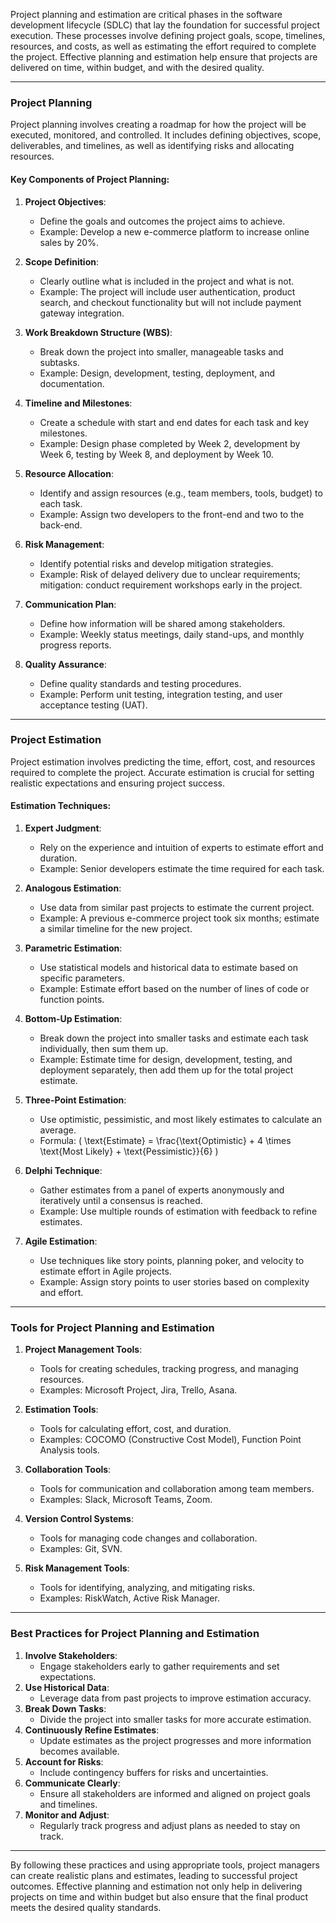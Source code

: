 Project planning and estimation are critical phases in the software development lifecycle (SDLC) that lay the foundation for successful project execution. These processes involve defining project goals, scope, timelines, resources, and costs, as well as estimating the effort required to complete the project. Effective planning and estimation help ensure that projects are delivered on time, within budget, and with the desired quality.

---

### **Project Planning**
Project planning involves creating a roadmap for how the project will be executed, monitored, and controlled. It includes defining objectives, scope, deliverables, and timelines, as well as identifying risks and allocating resources.

#### Key Components of Project Planning:
1. **Project Objectives**:
   - Define the goals and outcomes the project aims to achieve.
   - Example: Develop a new e-commerce platform to increase online sales by 20%.

2. **Scope Definition**:
   - Clearly outline what is included in the project and what is not.
   - Example: The project will include user authentication, product search, and checkout functionality but will not include payment gateway integration.

3. **Work Breakdown Structure (WBS)**:
   - Break down the project into smaller, manageable tasks and subtasks.
   - Example: Design, development, testing, deployment, and documentation.

4. **Timeline and Milestones**:
   - Create a schedule with start and end dates for each task and key milestones.
   - Example: Design phase completed by Week 2, development by Week 6, testing by Week 8, and deployment by Week 10.

5. **Resource Allocation**:
   - Identify and assign resources (e.g., team members, tools, budget) to each task.
   - Example: Assign two developers to the front-end and two to the back-end.

6. **Risk Management**:
   - Identify potential risks and develop mitigation strategies.
   - Example: Risk of delayed delivery due to unclear requirements; mitigation: conduct requirement workshops early in the project.

7. **Communication Plan**:
   - Define how information will be shared among stakeholders.
   - Example: Weekly status meetings, daily stand-ups, and monthly progress reports.

8. **Quality Assurance**:
   - Define quality standards and testing procedures.
   - Example: Perform unit testing, integration testing, and user acceptance testing (UAT).

---

### **Project Estimation**
Project estimation involves predicting the time, effort, cost, and resources required to complete the project. Accurate estimation is crucial for setting realistic expectations and ensuring project success.

#### Estimation Techniques:
1. **Expert Judgment**:
   - Rely on the experience and intuition of experts to estimate effort and duration.
   - Example: Senior developers estimate the time required for each task.

2. **Analogous Estimation**:
   - Use data from similar past projects to estimate the current project.
   - Example: A previous e-commerce project took six months; estimate a similar timeline for the new project.

3. **Parametric Estimation**:
   - Use statistical models and historical data to estimate based on specific parameters.
   - Example: Estimate effort based on the number of lines of code or function points.

4. **Bottom-Up Estimation**:
   - Break down the project into smaller tasks and estimate each task individually, then sum them up.
   - Example: Estimate time for design, development, testing, and deployment separately, then add them up for the total project estimate.

5. **Three-Point Estimation**:
   - Use optimistic, pessimistic, and most likely estimates to calculate an average.
   - Formula: \( \text{Estimate} = \frac{\text{Optimistic} + 4 \times \text{Most Likely} + \text{Pessimistic}}{6} \)

6. **Delphi Technique**:
   - Gather estimates from a panel of experts anonymously and iteratively until a consensus is reached.
   - Example: Use multiple rounds of estimation with feedback to refine estimates.

7. **Agile Estimation**:
   - Use techniques like story points, planning poker, and velocity to estimate effort in Agile projects.
   - Example: Assign story points to user stories based on complexity and effort.

---

### **Tools for Project Planning and Estimation**
1. **Project Management Tools**:
   - Tools for creating schedules, tracking progress, and managing resources.
   - Examples: Microsoft Project, Jira, Trello, Asana.

2. **Estimation Tools**:
   - Tools for calculating effort, cost, and duration.
   - Examples: COCOMO (Constructive Cost Model), Function Point Analysis tools.

3. **Collaboration Tools**:
   - Tools for communication and collaboration among team members.
   - Examples: Slack, Microsoft Teams, Zoom.

4. **Version Control Systems**:
   - Tools for managing code changes and collaboration.
   - Examples: Git, SVN.

5. **Risk Management Tools**:
   - Tools for identifying, analyzing, and mitigating risks.
   - Examples: RiskWatch, Active Risk Manager.

---

### **Best Practices for Project Planning and Estimation**
1. **Involve Stakeholders**:
   - Engage stakeholders early to gather requirements and set expectations.
2. **Use Historical Data**:
   - Leverage data from past projects to improve estimation accuracy.
3. **Break Down Tasks**:
   - Divide the project into smaller tasks for more accurate estimation.
4. **Continuously Refine Estimates**:
   - Update estimates as the project progresses and more information becomes available.
5. **Account for Risks**:
   - Include contingency buffers for risks and uncertainties.
6. **Communicate Clearly**:
   - Ensure all stakeholders are informed and aligned on project goals and timelines.
7. **Monitor and Adjust**:
   - Regularly track progress and adjust plans as needed to stay on track.

---

By following these practices and using appropriate tools, project managers can create realistic plans and estimates, leading to successful project outcomes. Effective planning and estimation not only help in delivering projects on time and within budget but also ensure that the final product meets the desired quality standards.
